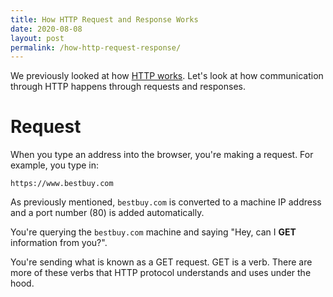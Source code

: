 ```yaml
---
title: How HTTP Request and Response Works
date: 2020-08-08
layout: post
permalink: /how-http-request-response/
---
```


We previously looked at how [HTTP works](/how-http-works/). Let's look at how communication through HTTP happens through requests and responses.

# Request
When you type an address into the browser, you're making a request. For example, you type in:

```
https://www.bestbuy.com
```

As previously mentioned, `bestbuy.com` is converted to a machine IP address and a port number (80) is added automatically.

You're querying the `bestbuy.com` machine and saying "Hey, can I **GET** information from you?".

You're sending what is known as a GET request. GET is a verb. There are more of these verbs that HTTP protocol understands and uses under the hood.



